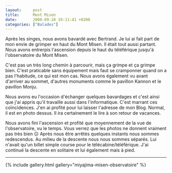 ```yaml
---
layout:     post
title:      Mont Misen
date:       2008-09-28 19:11:41 +0200
categories: ["Balades"]
---
```


Après les singes, nous avons bavardé avec Bertrand. Je lui ai fait part de mon envie de grimper en haut du Mont
Misen. Il était tout aussi partant. Nous avons entrerpis l'ascension depuis le haut du téléférique jusqu'à
l'observatoire du Mont Misen.

<!--more-->

C'est pas un très long chemin à parcourir, mais ça grimpe et ça grimpe bien. C'est praticable sans équipement mais
faut se cramponner quand on a pas l'habitude, ce qui est mon cas. Nous avons également vu avant d'arriver au
sommet, d'autres monuments comme le pavillon Kannon et le pavillon Monju.

Nous avons eu l'occasion d'échanger quelques bavardages et c'est ainsi que j'ai appris qu'il travaille aussi dans
l'informatique. C'est marrant ces coïncidences. J'en ai profité pour lui laisser l'adresse de mon Blog. Normal, il
est en photo dessus. Il ira certainement le lire à son retour de vacances.

Nous avons fini l'ascension et profité que moyennement de la vue de l'observatoire, vu le temps. Vous verrez que
les photos ne donnent vraiment pas très bien :neutral_face: Après nous être arrêtés quelques instants nous sommes
redescendus. Au milieu de la descente nous nous sommes séparés. Lui n'avait qu'un billet simple course pour le
télécabine/téléférique. J'ai continué la descente en solitaire et lui également mais à pied.

-----

{% include gallery.html gallery="miyajima-misen-observatoire" %}

